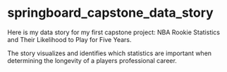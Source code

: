 # springboard_capstone_data_story

Here is my data story for my first capstone project: NBA Rookie Statistics and Their Likelihood to Play for Five Years.

The story visualizes and identifies which statistics are important when determining the longevity of a players professional career.
